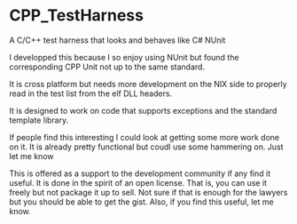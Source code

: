CPP_TestHarness
===============

A C/C++ test harness that looks and behaves like C# NUnit

I developped this because I so enjoy using NUnit but found the corresponding CPP Unit not up to the same standard.  

It is cross platform but needs more development on the NIX side to properly read in the test list from the elf DLL headers.

It is designed to work on code that supports exceptions and the standard template library.

If people find this interesting I could look at getting some more work done on it.  It is already pretty functional 
but coudl use some hammering on.  Just let me know

This is offered as a support to the development community if any find it useful.  It is done in the spirit of an open 
license.  That is, you can use it freely but not package it up to sell.  Not sure if that is enough for the lawyers
but you should be able to get the gist.  Also, if you find this useful, let me know.
